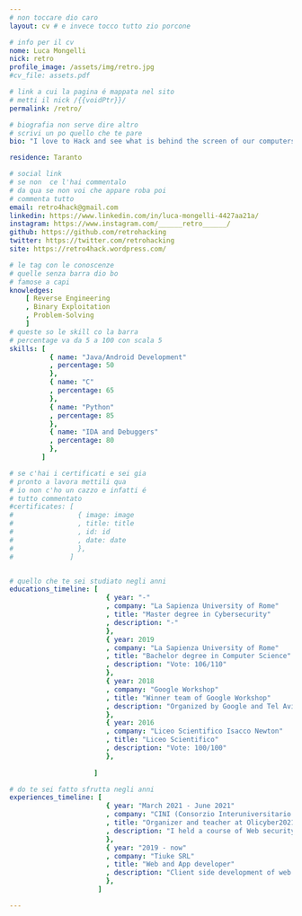 ```yaml
---
# non toccare dio caro
layout: cv # e invece tocco tutto zio porcone

# info per il cv 
nome: Luca Mongelli
nick: retro
profile_image: /assets/img/retro.jpg
#cv_file: assets.pdf

# link a cui la pagina é mappata nel sito
# metti il nick /{{voidPtr}}/
permalink: /retro/

# biografia non serve dire altro
# scrivi un po quello che te pare
bio: "I love to Hack and see what is behind the screen of our computers"

residence: Taranto

# social link 
# se non  ce l'hai commentalo
# da qua se non voi che appare roba poi 
# commenta tutto
email: retro4hack@gmail.com
linkedin: https://www.linkedin.com/in/luca-mongelli-4427aa21a/
instagram: https://www.instagram.com/______retro______/
github: https://github.com/retrohacking
twitter: https://twitter.com/retrohacking
site: https://retro4hack.wordpress.com/

# le tag con le conoscenze
# quelle senza barra dio bo
# famose a capi
knowledges:
    [ Reverse Engineering
    , Binary Exploitation
    , Problem-Solving
    ]
# queste so le skill co la barra
# percentage va da 5 a 100 con scala 5
skills: [
          { name: "Java/Android Development"
          , percentage: 50 
          },
          { name: "C"
          , percentage: 65
          },
          { name: "Python"
          , percentage: 85
          },
          { name: "IDA and Debuggers"
          , percentage: 80
          },
        ]

# se c'hai i certificati e sei gia 
# pronto a lavora mettili qua
# io non c'ho un cazzo e infatti é 
# tutto commentato
#certificates: [
#                { image: image
#                , title: title
#                , id: id
#                , date: date
#                },
#              ]


# quello che te sei studiato negli anni
educations_timeline: [
                        { year: "-"
                        , company: "La Sapienza University of Rome"
                        , title: "Master degree in Cybersecurity" 
                        , description: "-"
                        },
                        { year: 2019
                        , company: "La Sapienza University of Rome"
                        , title: "Bachelor degree in Computer Science"
                        , description: "Vote: 106/110"
                        },
                        { year: 2018
                        , company: "Google Workshop"
                        , title: "Winner team of Google Workshop"
                        , description: "Organized by Google and Tel Aviv University"
                        },
                        { year: 2016
                        , company: "Liceo Scientifico Isacco Newton"
                        , title: "Liceo Scientifico"
                        , description: "Vote: 100/100"
                        },
                        
                     ]

# do te sei fatto sfrutta negli anni
experiences_timeline: [
                        { year: "March 2021 - June 2021"
                        , company: "CINI (Consorzio Interuniversitario Nazionale per l'Informatica)"
                        , title: "Organizer and teacher at Olicyber2021"
                        , description: "I held a course of Web security and wrote some CTF challenges for the CINI training platform"
                        },
                        { year: "2019 - now"
                        , company: "Tiuke SRL"
                        , title: "Web and App developer"
                        , description: "Client side development of web and mobile applications"
                        },
                      ]

---
```

